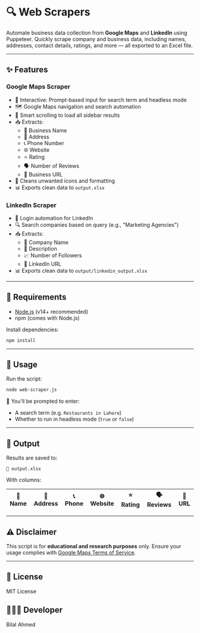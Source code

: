 # 🔍 Web Scrapers

Automate business data collection from **Google Maps** and **LinkedIn** using Puppeteer. Quickly scrape company and business data, including names, addresses, contact details, ratings, and more — all exported to an Excel file.

---

## ✨ Features

### Google Maps Scraper

- 🧠 Interactive: Prompt-based input for search term and headless mode
- 🗺️ Google Maps navigation and search automation
- 📜 Smart scrolling to load all sidebar results
- 📥 Extracts:
  - 🏢 Business Name
  - 📍 Address
  - 📞 Phone Number
  - 🌐 Website
  - ⭐ Rating
  - 🗣️ Number of Reviews
  - 🔗 Business URL
- 🧼 Cleans unwanted icons and formatting
- 📊 Exports clean data to `output.xlsx`

### LinkedIn Scraper

- 🧠 Login automation for LinkedIn
- 🔍 Search companies based on query (e.g., "Marketing Agencies")
- 📥 Extracts:
  - 🏢 Company Name
  - 📍 Description
  - 📈 Number of Followers
  - 🔗 LinkedIn URL
- 📊 Exports clean data to `output/linkedin_output.xlsx`

---

## 🔧 Requirements

- [Node.js](https://nodejs.org/) (v14+ recommended)
- npm (comes with Node.js)

Install dependencies:

```bash
npm install
```

---

## 🚀 Usage

Run the script:

```bash
node web-scraper.js
```

🔸 You'll be prompted to enter:

- A search term (e.g. `Restaurants in Lahore`)
- Whether to run in headless mode (`true` or `false`)

---

## 📁 Output

Results are saved to:

```plaintext
📄 output.xlsx
```

With columns:

| 🏢 Name | 📍 Address | 📞 Phone | 🌐 Website | ⭐ Rating | 🗣️ Reviews | 🔗 URL |
| ------- | ---------- | -------- | ---------- | --------- | ---------- | ------ |

---

## ⚠️ Disclaimer

This script is for **educational and research purposes** only. Ensure your usage complies with [Google Maps Terms of Service](https://maps.google.com/help/terms_maps/).

---

## 📄 License

MIT License

## 👨🏻‍💻 Developer

Bilal Ahmed
